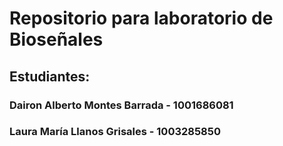 # Repositorio para laboratorio de Bioseñales
## Estudiantes:
### Dairon Alberto Montes Barrada - 1001686081
### Laura María Llanos Grisales - 1003285850
